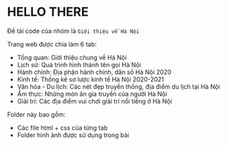 # HELLO THERE

Đề tài code của nhóm là `Giới thiệu về Hà Nội`

Trang web được chia làm 6 tab:

* Tổng quan: Giới thiệu chung về Hà Nội
* Lịch sử: Quá trình hình thành tên gọi Hà Nội
* Hành chính: Địa phận hành chính, dân số Hà Nội 2020
* Kinh tế: Thống kê sơ lược kinh tế Hà Nội 2020-2021
* Văn hóa - Du lịch: Các nét đẹp truyền thống, địa điểm du lịch tại Hà Nội
* Ẩm thực: Những món ăn gia truyền của người Hà Nội
* Giải trí: Các địa điểm vui chơi giải trí nổi tiếng ở Hà Nội

Folder này bao gồm:
* Các file html + css của từng tab
* Folder hình ảnh được sử dụng trong bài
